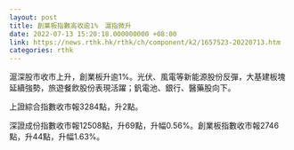 ```yaml
---
layout: post
title: 創業板指數高收逾1%　滬指微升
date: 2022-07-13 15:20:18.000000000 +08:00
link: https://news.rthk.hk/rthk/ch/component/k2/1657523-20220713.htm
categories: rthk
---
```


滬深股市收市上升，創業板升逾1%。光伏、風電等新能源股份反彈，大基建板塊延續強勢，旅遊餐飲股份表現活躍；釩電池、銀行、醫藥股向下。

上證綜合指數收市報3284點，升2點。

深證成份指數收市報12508點，升69點，升幅0.56%。創業板指數收市報2746點，升44點，升幅1.63%。
